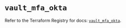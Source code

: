 # `vault_mfa_okta`

Refer to the Terraform Registry for docs: [`vault_mfa_okta`](https://registry.terraform.io/providers/hashicorp/vault/3.24.0/docs/resources/mfa_okta).
